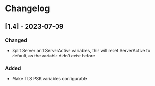 # Changelog

## [1.4] - 2023-07-09

### Changed

- Split Server and ServerActive variables, this will reset ServerActive to default, as the variable didn't exist before

### Added

- Make TLS PSK variables configurable

